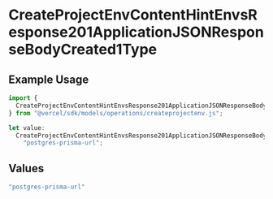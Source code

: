 # CreateProjectEnvContentHintEnvsResponse201ApplicationJSONResponseBodyCreated1Type

## Example Usage

```typescript
import {
  CreateProjectEnvContentHintEnvsResponse201ApplicationJSONResponseBodyCreated1Type,
} from "@vercel/sdk/models/operations/createprojectenv.js";

let value:
  CreateProjectEnvContentHintEnvsResponse201ApplicationJSONResponseBodyCreated1Type =
    "postgres-prisma-url";
```

## Values

```typescript
"postgres-prisma-url"
```